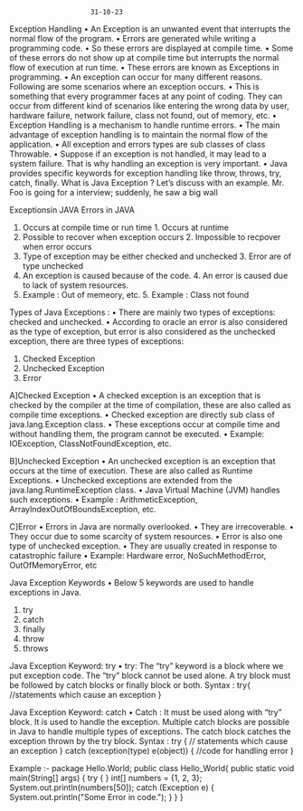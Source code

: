 						31-10-23
Exception Handling
• An Exception is an unwanted event that interrupts the normal flow of the program.
• Errors are generated while writing a programming code.
• So these errors are displayed at compile time.
• Some of these errors do not show up at compile time but interrupts the normal flow of execution at run time.
• These errors are known as Exceptions in programming.
• An exception can occur for many different reasons. Following are some scenarios where an exception occurs.
• This is something that every programmer faces at any point of coding. They can occur from different kind of
scenarios like entering the wrong data by user, hardware failure, network failure, class not found, out of
memory, etc.
• Exception Handling is a mechanism to handle runtime errors.
• The main advantage of exception handling is to maintain the normal flow of the application.
• All exception and errors types are sub classes of class Throwable.
• Suppose if an exception is not handled, it may lead to a system failure. That is why handling an exception is
very important.
• Java provides specific keywords for exception handling like throw, throws, try, catch, finally.
What is Java Exception ?
Let’s discuss with an example. Mr. Foo is going for a interview; suddenly, he saw a big wall


   Exceptionsin JAVA						 Errors in JAVA
1. Occurs at compile time or run
time
								1. Occurs at runtime
2. Possible to recover when
exception occurs
								2. Impossible to recpover when
error occurs
3. Type of exception may be either
checked and unchecked
							        3. Error are of type unchecked
4. An exception is caused because of
the code.
								4. An error is caused due to lack of
system resources.
5. Example : Out of memeory, etc. 				5. Example : Class not found


Types of Java Exceptions :
• There are mainly two types of exceptions: checked and unchecked.
• According to oracle an error is also considered as the type of exception, but error is also considered as the
unchecked exception, there are three types of exceptions:
1. Checked Exception
2. Unchecked Exception
3. Error

A]Checked Exception
• A checked exception is an exception that is checked by the compiler at the time of compilation, these are also
called as compile time exceptions.
• Checked exception are directly sub class of java.lang.Exception class.
• These exceptions occur at compile time and without handling them, the program cannot be executed.
• Example: IOException, ClassNotFoundException, etc.

B]Unchecked Exception
• An unchecked exception is an exception that occurs at the time of execution. These are also called as Runtime
Exceptions.
• Unchecked exceptions are extended from the java.lang.RuntimeException class.
• Java Virtual Machine (JVM) handles such exceptions.
• Example : ArithmeticException, ArrayIndexOutOfBoundsException, etc.

C]Error
• Errors in Java are normally overlooked.
• They are irrecoverable.
• They occur due to some scarcity of system resources.
• Error is also one type of unchecked exception.
• They are usually created in response to catastrophic failure
• Example: Hardware error, NoSuchMethodError, OutOfMemoryError, etc

Java Exception Keywords
• Below 5 keywords are used to handle exceptions in Java.
1. try
2. catch
3. finally
4. throw
5. throws

Java Exception Keyword: try
• try:
The “try” keyword is a block where we put exception code. The “try” block cannot be used alone. A try block
must be followed by catch blocks or finally block or both.
Syntax :
try{
//statements which cause an exception
}

Java Exception Keyword: catch
• Catch :
It must be used along with “try” block. It is used to handle the exception. Multiple catch blocks are possible in Java to
handle multiple types of exceptions. The catch block catches the exception thrown by the try block.
Syntax :
try {
// statements which cause an exception
}
catch (exception(type) e(object))
{
//code for handling error
}

Example :-
package Hello.World;
public class Hello_World{
public static void main(String[] args) {
try
{
}
int[] numbers = {1, 2, 3};
System.out.println(numbers[50]);
catch (Exception e)
{
System.out.println("Some Error in code.");
}
}
}

